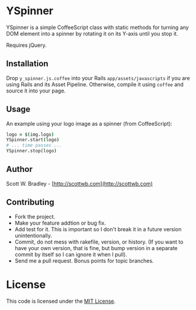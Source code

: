# YSpinner

YSpinner is a simple CoffeeScript class with static methods for turning any DOM element into a spinner by rotating it on its Y-axis until you stop it.

Requires jQuery.

## Installation
Drop `y_spinner.js.coffee` into your Rails `app/assets/javascripts` if you are using Rails and its Asset Pipeline. Otherwise, compile it using `coffee` and source it into your page.

## Usage

An example using your logo image as a spinner (from CoffeeScript):

```coffee
logo = $(img.logo)
YSpinner.start(logo)
# ... time passes ...
YSpinner.stop(logo)
```

## Author

Scott W. Bradley - [http://scottwb.com](http://scottwb.com)

## Contributing

* Fork the project.
* Make your feature addtion or bug fix.
* Add test for it. This is important so I don't break it in a future version unintentionally.
* Commit, do not mess with rakefile, version, or history. (If you want to have your own version, that is fine, but bump version in a separate commit by itself so I can ignore it when I pull).
* Send me a pull request. Bonus points for topic branches.

# License

This code is licensed under the [MIT License](https://github.com/scottwb/y-spinner/LICENSE.md).
